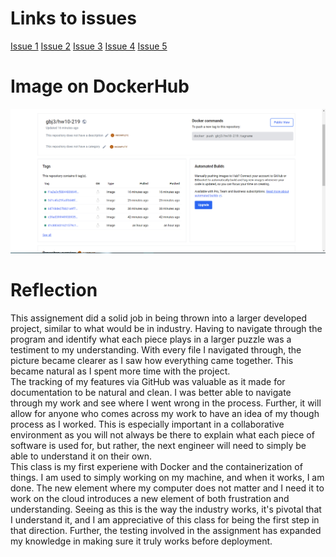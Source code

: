 <h1>Links to issues</h1>
<a href="https://github.com/gbj3/hw10-219/issues/6">Issue 1</a>
<a href="https://github.com/gbj3/hw10-219/issues/7">Issue 2</a>
<a href="https://github.com/gbj3/hw10-219/issues/8">Issue 3</a>
<a href="https://github.com/gbj3/hw10-219/issues/9">Issue 4</a>
<a href="https://github.com/gbj3/hw10-219/issues/10">Issue 5</a>

<h1>Image on DockerHub</h1>
<img src="./dockerhub-img.PNG" alt="dockerhub img" />

<h1>Reflection</h1>
<p>This assignement did a solid job in being thrown into a larger developed project, similar to what would be in industry. Having 
to navigate through the program and identify what each piece plays in a larger puzzle was a testiment to my understanding. With every file 
I navigated through, the picture became clearer as I saw how everything came together. This became natural as I spent more time with the project.
<br>
The tracking of my features via GitHub was valuable as it made for documentation to be natural and clean. I was better able to navigate through 
my work and see where I went wrong in the process. Further, it will allow for anyone who comes across my work to have an idea of my though process 
as I worked. This is especially important in a collaborative environment as you will not always be there to explain what each piece of software is 
used for, but rather, the next engineer will need to simply be able to understand it on their own.
<br>
This class is my first experiene with Docker and the containerization of things. I am used to simply working on my machine, and when it works, 
I am done. The new element where my computer does not matter and I need it to work on the cloud introduces a new element of both frustration and 
understanding. Seeing as this is the way the industry works, it's pivotal that I understand it, and I am appreciative of this class for being the 
first step in that direction. Further, the testing involved in the assignment has expanded my knowledge in making sure it truly works before deployment.

